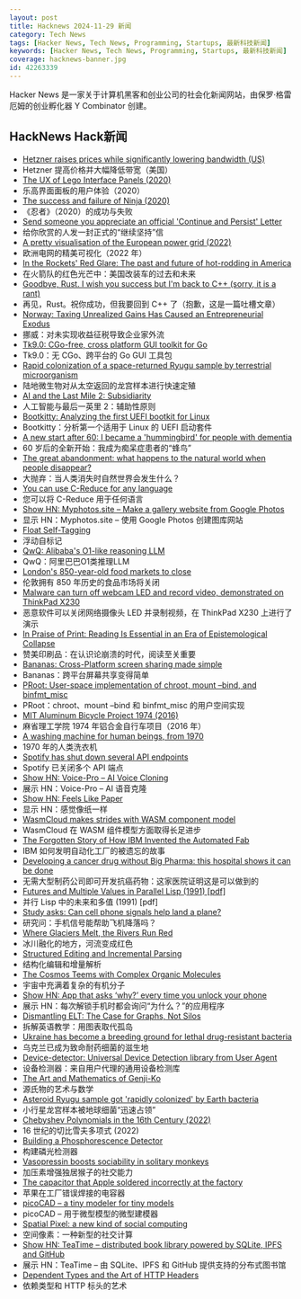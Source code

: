 ```yaml
---
layout: post
title: Hacknews 2024-11-29 新闻
category: Tech News
tags: [Hacker News, Tech News, Programming, Startups, 最新科技新闻]
keywords: [Hacker News, Tech News, Programming, Startups, 最新科技新闻]
coverage: hacknews-banner.jpg
id: 42263339
---
```


Hacker News 是一家关于计算机黑客和创业公司的社会化新闻网站，由保罗·格雷厄姆的创业孵化器 Y Combinator 创建。

## HackNews Hack新闻

- [Hetzner raises prices while significantly lowering bandwidth (US)](https://adriano.fyi/posts/hetzner-raises-prices-while-significantly-lowering-bandwidth-in-us/)
- Hetzner 提高价格并大幅降低带宽（美国）
- [The UX of Lego Interface Panels (2020)](https://interactionmagic.com/UX-LEGO-Interfaces/)
- 乐高界面面板的用户体验（2020）
- [The success and failure of Ninja (2020)](https://neugierig.org/software/blog/2020/05/ninja.html)
- 《忍者》（2020）的成功与失败
- [Send someone you appreciate an official 'Continue and Persist' Letter](https://ContinueAndPersist.org)
- 给你欣赏的人发一封正式的“继续坚持”信
- [A pretty visualisation of the European power grid (2022)](https://121gigawatts.org/copper-sushi-power-flow-european-grid/)
- 欧洲电网的精美可视化（2022 年）
- [In the Rockets' Red Glare: The past and future of hot-rodding in America](https://harpers.org/archive/2024/12/in-the-rockets-red-glare-rachel-kushner/)
- 在火箭队的红色光芒中：美国改装车的过去和未来
- [Goodbye, Rust. I wish you success but I'm back to C++ (sorry, it is a rant)](https://old.reddit.com/r/rust/comments/1h15md8/goodbye_rust_i_wish_you_success_but_im_back_to_c/)
- 再见，Rust。祝你成功，但我要回到 C++ 了（抱歉，这是一篇吐槽文章）
- [Norway: Taxing Unrealized Gains Has Caused an Entrepreneurial Exodus](https://paragraph.xyz/@hagaetc/norway-shrugged)
- 挪威：对未实现收益征税导致企业家外流
- [Tk9.0: CGo-free, cross platform GUI toolkit for Go](https://pkg.go.dev/modernc.org/tk9.0)
- Tk9.0：无 CGo、跨平台的 Go GUI 工具包
- [Rapid colonization of a space-returned Ryugu sample by terrestrial microorganism](https://onlinelibrary.wiley.com/doi/10.1111/maps.14288)
- 陆地微生物对从太空返回的龙宫样本进行快速定殖
- [AI and the Last Mile 2: Subsidiarity](https://hollisrobbinsanecdotal.substack.com/p/ai-and-the-last-mile-2)
- 人工智能与最后一英里 2：辅助性原则
- [Bootkitty: Analyzing the first UEFI bootkit for Linux](https://www.welivesecurity.com/en/eset-research/bootkitty-analyzing-first-uefi-bootkit-linux/)
- Bootkitty：分析第一个适用于 Linux 的 UEFI 启动套件
- [A new start after 60: I became a 'hummingbird' for people with dementia](https://www.theguardian.com/lifeandstyle/2024/nov/25/new-start-after-60-hummingbird-for-people-with-dementia-volunteering-care-home)
- 60 岁后的全新开始：我成为痴呆症患者的“蜂鸟”
- [The great abandonment: what happens to the natural world when people disappear?](https://www.theguardian.com/news/2024/nov/28/great-abandonment-what-happens-natural-world-people-disappear-bulgaria)
- 大抛弃：当人类消失时自然世界会发生什么？
- [You can use C-Reduce for any language](https://bernsteinbear.com/blog/creduce/)
- 您可以将 C-Reduce 用于任何语言
- [Show HN: Myphotos.site – Make a gallery website from Google Photos](https://www.myphotos.site)
- 显示 HN：Myphotos.site – 使用 Google Photos 创建图库网站
- [Float Self-Tagging](https://arxiv.org/abs/2411.16544)
- 浮动自标记
- [QwQ: Alibaba's O1-like reasoning LLM](https://qwenlm.github.io/blog/qwq-32b-preview/)
- QwQ：阿里巴巴O1类推理LLM
- [London's 850-year-old food markets to close](https://www.bbc.co.uk/news/articles/cje050wz22qo)
- 伦敦拥有 850 年历史的食品市场将关闭
- [Malware can turn off webcam LED and record video, demonstrated on ThinkPad X230](https://github.com/xairy/lights-out)
- 恶意软件可以关闭网络摄像头 LED 并录制视频，在 ThinkPad X230 上进行了演示
- [In Praise of Print: Reading Is Essential in an Era of Epistemological Collapse](https://lithub.com/in-praise-of-print-why-reading-remains-essential-in-an-era-of-epistemological-collapse/)
- 赞美印刷品：在认识论崩溃的时代，阅读至关重要
- [Bananas: Cross-Platform screen sharing made simple](https://github.com/mistweaverco/bananas)
- Bananas：跨平台屏幕共享变得简单
- [PRoot: User-space implementation of chroot, mount –bind, and binfmt_misc](https://proot-me.github.io/)
- PRoot：chroot、mount –bind 和 binfmt_misc 的用户空间实现
- [MIT Aluminum Bicycle Project 1974 (2016)](https://www.sheldonbrown.com/AluminumBikeProject.html)
- 麻省理工学院 1974 年铝合金自行车项目（2016 年）
- [A washing machine for human beings, from 1970](https://www.core77.com/posts/134471/A-Washing-Machine-for-Human-Beings-from-1970)
- 1970 年的人类洗衣机
- [Spotify has shut down several API endpoints](https://developer.spotify.com/blog/2024-11-27-changes-to-the-web-api)
- Spotify 已关闭多个 API 端点
- [Show HN: Voice-Pro – AI Voice Cloning](https://github.com/abus-aikorea/voice-pro)
- 展示 HN：Voice-Pro – AI 语音克隆
- [Show HN: Feels Like Paper](https://www.lukasmoro.com/paper)
- 显示 HN：感觉像纸一样
- [WasmCloud makes strides with WASM component model](https://www.techtarget.com/searchitoperations/news/366616278/WasmCloud-makes-strides-with-Wasm-component-model)
- WasmCloud 在 WASM 组件模型方面取得长足进步
- [The Forgotten Story of How IBM Invented the Automated Fab](https://spectrum.ieee.org/semiconductor-fabrication)
- IBM 如何发明自动化工厂的被遗忘的故事
- [Developing a cancer drug without Big Pharma: this hospital shows it can be done](https://www.ftm.nl/artikelen/ruzie-tussen-ziekenhuis-en-farma-industrie-over-goedkeuring-kankermedicijn)
- 无需大型制药公司即可开发抗癌药物：这家医院证明这是可以做到的
- [Futures and Multiple Values in Parallel Lisp (1991) [pdf]](https://3e8.org/pub/scheme/doc/lisp-pointers/v8i2/p15-tomoyuki.pdf)
- 并行 Lisp 中的未来和多值 (1991) [pdf]
- [Study asks: Can cell phone signals help land a plane?](https://newsreleases.sandia.gov/phone_signals/)
- 研究问：手机信号能帮助飞机降落吗？
- [Where Glaciers Melt, the Rivers Run Red](https://www.nytimes.com/2024/11/19/science/peru-glaciers-water-pollution.html)
- 冰川融化的地方，河流变成红色
- [Structured Editing and Incremental Parsing](https://tratt.net/laurie/blog/2024/structured_editing_and_incremental_parsing.html)
- 结构化编辑和增量解析
- [The Cosmos Teems with Complex Organic Molecules](https://www.quantamagazine.org/the-cosmos-teems-with-complex-organic-molecules-20241113/)
- 宇宙中充满着复杂的有机分子
- [Show HN: App that asks ‘why?’ every time you unlock your phone](https://play.google.com/store/apps/details?id=com.actureunlock&hl=en_US)
- 展示 HN：每次解锁手机时都会询问“为什么？”的应用程序
- [Dismantling ELT: The Case for Graphs, Not Silos](https://jack-vanlightly.com/blog/2024/11/26/dismantling-elt-the-case-for-graphs-not-silos)
- 拆解英语教学：用图表取代孤岛
- [Ukraine has become a breeding ground for lethal drug-resistant bacteria](https://www.science.org/content/article/war-torn-ukraine-has-become-breeding-ground-lethal-drug-resistant-bacteria)
- 乌克兰已成为致命耐药细菌的滋生地
- [Device-detector: Universal Device Detection library from User Agent](https://github.com/matomo-org/device-detector)
- 设备检测器：来自用户代理的通用设备检测库
- [The Art and Mathematics of Genji-Ko](https://www.oranlooney.com/post/genji-ko/)
- 源氏物的艺术与数学
- [Asteroid Ryugu sample got 'rapidly colonized' by Earth bacteria](https://www.space.com/ryugu-asteroid-sample-earth-life-colonization)
- 小行星龙宫样本被地球细菌“迅速占领”
- [Chebyshev Polynomials in the 16th Century (2022)](https://arxiv.org/abs/2203.10955)
- 16 世纪的切比雪夫多项式 (2022)
- [Building a Phosphorescence Detector](https://lcamtuf.substack.com/p/building-a-phosphorescence-detector)
- 构建磷光检测器
- [Vasopressin boosts sociability in solitary monkeys](https://www.thetransmitter.org/spectrum/vasopressin-boosts-sociability-in-solitary-monkeys/)
- 加压素增强独居猴子的社交能力
- [The capacitor that Apple soldered incorrectly at the factory](https://www.downtowndougbrown.com/2024/11/the-capacitor-that-apple-soldered-incorrectly-at-the-factory/)
- 苹果在工厂错误焊接的电容器
- [picoCAD – a tiny modeler for tiny models](https://store.steampowered.com/app/2800590/picoCAD/)
- picoCAD – 用于微型模型的微型建模器
- [Spatial Pixel: a new kind of social computing](https://spatialpixel.com/)
- 空间像素：一种新型的社交计算
- [Show HN: TeaTime – distributed book library powered by SQLite, IPFS and GitHub](https://github.com/bjesus/teatime)
- 展示 HN：TeaTime – 由 SQLite、IPFS 和 GitHub 提供支持的分布式图书馆
- [Dependent Types and the Art of HTTP Headers](https://www.unwoundstack.com/blog/dependent-types-and-http-headers.html)
- 依赖类型和 HTTP 标头的艺术

